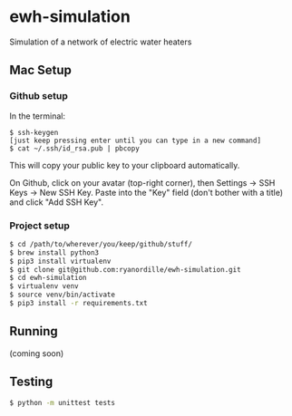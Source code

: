 # ewh-simulation
Simulation of a network of electric water heaters

## Mac Setup

### Github setup

In the terminal:

```
$ ssh-keygen
[just keep pressing enter until you can type in a new command]
$ cat ~/.ssh/id_rsa.pub | pbcopy
```

This will copy your public key to your clipboard automatically.

On Github, click on your avatar (top-right corner), then Settings -> SSH Keys -> New SSH Key. Paste into the "Key" field (don't bother with a title) and click "Add SSH Key".

### Project setup

```bash
$ cd /path/to/wherever/you/keep/github/stuff/
$ brew install python3
$ pip3 install virtualenv
$ git clone git@github.com:ryanordille/ewh-simulation.git
$ cd ewh-simulation
$ virtualenv venv
$ source venv/bin/activate
$ pip3 install -r requirements.txt
```

## Running

(coming soon)

## Testing

```bash
$ python -m unittest tests
```
